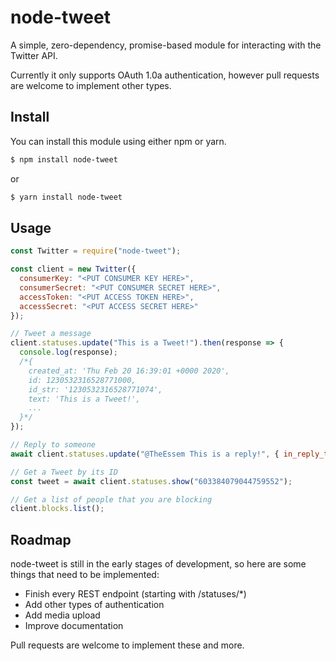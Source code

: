 # node-tweet
A simple, zero-dependency, promise-based module for interacting with the Twitter API.

Currently it only supports OAuth 1.0a authentication, however pull requests are welcome to implement other types.

## Install
You can install this module using either npm or yarn.
```bash
$ npm install node-tweet
```
or
```bash
$ yarn install node-tweet
```

## Usage
```js
const Twitter = require("node-tweet");

const client = new Twitter({
  consumerKey: "<PUT CONSUMER KEY HERE>",
  consumerSecret: "<PUT CONSUMER SECRET HERE>",
  accessToken: "<PUT ACCESS TOKEN HERE>",
  accessSecret: "<PUT ACCESS SECRET HERE>"
});

// Tweet a message
client.statuses.update("This is a Tweet!").then(response => {
  console.log(response);
  /*{
    created_at: 'Thu Feb 20 16:39:01 +0000 2020',
    id: 1230532316528771000,
    id_str: '1230532316528771074',
    text: 'This is a Tweet!',
    ...
  }*/
});

// Reply to someone
await client.statuses.update("@TheEssem This is a reply!", { in_reply_to_status_id: "1229773297115652096" });

// Get a Tweet by its ID
const tweet = await client.statuses.show("603384079044759552");

// Get a list of people that you are blocking
client.blocks.list();
```

## Roadmap
node-tweet is still in the early stages of development, so here are some things that need to be implemented:

+ Finish every REST endpoint (starting with /statuses/*)
+ Add other types of authentication
+ Add media upload
+ Improve documentation

Pull requests are welcome to implement these and more.